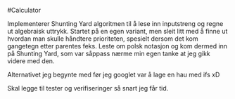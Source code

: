 #Calculator

Implementerer Shunting Yard algoritmen til å lese inn inputstreng og regne ut algebraisk uttrykk. Startet på en egen variant, men sleit litt med å finne ut hvordan man skulle håndtere prioriteten, spesielt dersom det kom gangetegn etter parentes feks. Leste om polsk notasjon og kom dermed inn på Shunting Yard, som var såppass nærme min egen tanke at jeg gikk videre med den. 

Alternativet jeg begynte med før jeg googlet var å lage en hau med ifs xD

Skal legge til tester og verifiseringer så snart jeg får tid.
